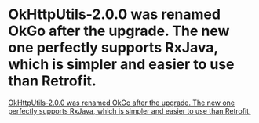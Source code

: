 # OkHttpUtils-2.0.0 was renamed OkGo after the upgrade. The new one perfectly supports RxJava, which is simpler and easier to use than Retrofit.
[OkHttpUtils-2.0.0 was renamed OkGo after the upgrade. The new one perfectly supports RxJava, which is simpler and easier to use than Retrofit.](https://aiwithcloud.com/2022/09/16/okhttputils_2-0-0_was_renamed_okgo_after_the_upgrade-_the_new_one_perfectly_supports_rxjava_which_is_simpler_and_easier_to_use_than_retrofit/)